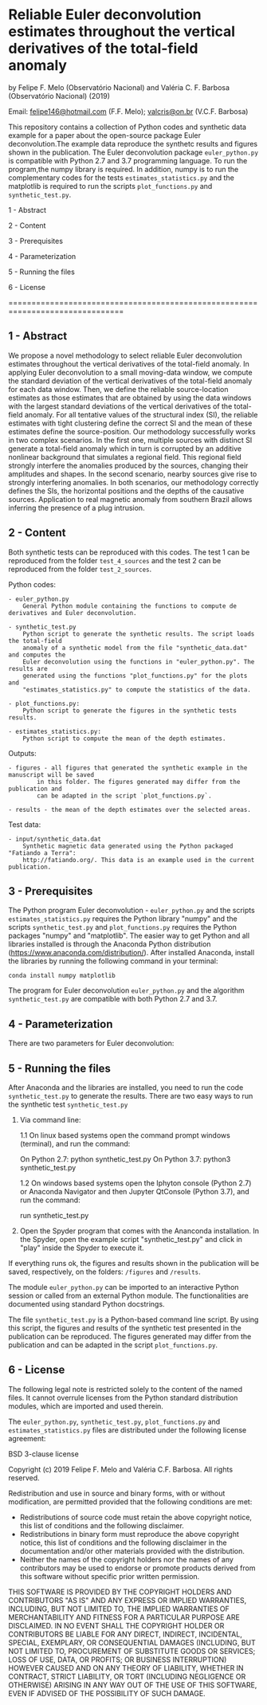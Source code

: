 # Reliable Euler deconvolution estimates throughout the vertical derivatives of the total-field anomaly

by Felipe F. Melo (Observatório Nacional) and Valéria C. F. Barbosa (Observatório
Nacional) (2019)

Email: felipe146@hotmail.com (F.F. Melo); valcris@on.br (V.C.F. Barbosa) 

This repository contains a collection of Python codes and synthetic data 
example for a paper about the open-source package Euler deconvolution.The 
example data reproduce the synthetc results and figures shown in the publication.
The Euler deconvolution package `euler_python.py` is compatible with Python 2.7
and 3.7 programming language. To run the program,the numpy library is required. 
In addition, numpy is to run the complementary codes for the tests `estimates_statistics.py`
and the matplotlib is required to run the scripts `plot_functions.py` and `synthetic_test.py`.

1 - Abstract

2 - Content

3 - Prerequisites

4 - Parameterization

5 - Running the files

6 - License

===============================================================================


1 - Abstract
----------------------
We propose a novel methodology to select reliable Euler deconvolution estimates throughout the vertical derivatives of the total-field anomaly. In applying Euler deconvolution to a small moving-data window, we compute the standard deviation of the vertical derivatives of the total-field anomaly for each data window. Then, we define the reliable source-location estimates as those estimates that are obtained by using the data windows with the largest standard deviations of the vertical derivatives of the total-field anomaly. For all tentative values of the structural index (SI), the reliable estimates with tight clustering define the correct SI and the mean of these estimates define the source-position. Our methodology successfully works in two complex scenarios. In the first one, multiple sources with distinct SI generate a total-field anomaly which in turn is corrupted by an additive nonlinear background that simulates a regional field. This regional field strongly interfere the anomalies produced by the sources, changing their amplitudes and shapes. In the second scenario, nearby sources give rise to strongly interfering anomalies. In both scenarios, our methodology correctly defines the SIs, the horizontal positions and the depths of the causative sources. Application to real magnetic anomaly from southern Brazil allows inferring the presence of a plug intrusion.

2 - Content
----------------------

Both synthetic tests can be reproduced with this codes. The test 1 can be reproduced from the folder
`test_4_sources` and the test 2 can be reproduced from the folder `test_2_sources`.

Python codes:

	- euler_python.py
		General Python module containing the functions to compute de derivatives and Euler deconvolution.
	
	- synthetic_test.py
		Python script to generate the synthetic results. The script loads the total-field
		anomaly of a synthetic model from the file "synthetic_data.dat" and computes the
		Euler deconvolution using the functions in "euler_python.py". The results are 
		generated using the functions "plot_functions.py" for the plots and 
		"estimates_statistics.py" to compute the statistics of the data. 
		
	- plot_functions.py:
		Python script to generate the figures in the synthetic tests results. 
	
	- estimates_statistics.py:
		Python script to compute the mean of the depth estimates. 
	
Outputs: 
 
	- figures - all figures that generated the synthetic example in the manuscript will be saved
			in this folder. The figures generated may differ from the publication and
			can be adapted in the script `plot_functions.py`.
						 
	- results - the mean of the depth estimates over the selected areas.

Test data:

	- input/synthetic_data.dat
		Synthetic magnetic data generated using the Python packaged "Fatiando a Terra":	
		http://fatiando.org/. This data is an example used in the current publication.
	
3 - Prerequisites
----------------------
The Python program Euler deconvolution - `euler_python.py` and the scripts `estimates_statistics.py` requires 
the Python library "numpy" and the scripts `synthetic_test.py` and `plot_functions.py` requires the Python
packages "numpy" and "matplotlib". 
The easier way to get Python and all libraries installed is through the Anaconda Python 
distribution (https://www.anaconda.com/distribution/). After installed Anaconda, install the libraries 
by running the following command in your terminal:

	conda install numpy matplotlib

The program for Euler deconvolution `euler_python.py` and the algorithm `synthetic_test.py`
 are compatible with both Python 2.7 and 3.7.
 
4 - Parameterization
----------------------
There are two parameters for Euler deconvolution:




5 - Running the files
----------------------
After Anaconda and the libraries are installed, you need to run 
the code `synthetic_test.py` to generate the results.
There are two easy ways to run the synthetic test `synthetic_test.py`

1. Via command line: 

	1.1 On linux based systems open the command prompt windows (terminal), and run the command:
	
	On Python 2.7: python synthetic_test.py 
	On Python 3.7: python3 synthetic_test.py 

	1.2 On windows based systems open the Iphyton console (Python 2.7) or 
	Anaconda Navigator and then Jupyter QtConsole (Python 3.7), and run the command:

	run synthetic_test.py

2. Open the Spyder program that comes with the Ananconda installation. In the Spyder, open
the example script "synthetic_test.py" and click in "play" inside the Spyder to execute it.

If everything runs ok, the figures and results shown in the publication will be saved, respectively,
on the folders: `/figures` and `/results`.

The  module `euler_python.py` can be imported to an interactive Python session or called from
an external Python module. The functionalities are documented using standard Python
docstrings.

The file `synthetic_test.py` is a Python-based command line script. By using this 
script, the figures and results of the synthetic test presented in the publication can be reproduced.
The figures generated may differ from the publication and can be adapted in the script `plot_functions.py`.


6 - License
----------------------
The following legal note is restricted solely to the content of the named files. It cannot
overrule licenses from the Python standard distribution modules, which are imported and
used therein.

The `euler_python.py`, `synthetic_test.py`, `plot_functions.py` and `estimates_statistics.py`
files are distributed under the following license agreement:

BSD 3-clause license

Copyright (c) 2019 Felipe F. Melo and Valéria C.F. Barbosa.
All rights reserved.

Redistribution and use in source and binary forms, with or without
modification, are permitted provided that the following conditions are met:

* Redistributions of source code must retain the above copyright notice,
  this list of conditions and the following disclaimer.
* Redistributions in binary form must reproduce the above copyright notice,
  this list of conditions and the following disclaimer in the documentation
  and/or other materials provided with the distribution.
* Neither the names of the copyright holders nor the names of any contributors
  may be used to endorse or promote products derived from this software
  without specific prior written permission.

THIS SOFTWARE IS PROVIDED BY THE COPYRIGHT HOLDERS AND CONTRIBUTORS "AS IS" AND
ANY EXPRESS OR IMPLIED WARRANTIES, INCLUDING, BUT NOT LIMITED TO, THE IMPLIED
WARRANTIES OF MERCHANTABILITY AND FITNESS FOR A PARTICULAR PURPOSE ARE
DISCLAIMED. IN NO EVENT SHALL THE COPYRIGHT HOLDER OR CONTRIBUTORS BE LIABLE
FOR ANY DIRECT, INDIRECT, INCIDENTAL, SPECIAL, EXEMPLARY, OR CONSEQUENTIAL
DAMAGES (INCLUDING, BUT NOT LIMITED TO, PROCUREMENT OF SUBSTITUTE GOODS OR
SERVICES; LOSS OF USE, DATA, OR PROFITS; OR BUSINESS INTERRUPTION) HOWEVER
CAUSED AND ON ANY THEORY OF LIABILITY, WHETHER IN CONTRACT, STRICT LIABILITY,
OR TORT (INCLUDING NEGLIGENCE OR OTHERWISE) ARISING IN ANY WAY OUT OF THE USE
OF THIS SOFTWARE, EVEN IF ADVISED OF THE POSSIBILITY OF SUCH DAMAGE.
